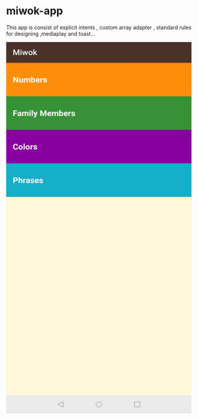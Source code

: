 # miwok-app
This app is consist of explicit intents , custom array adapter , standard rules for designing ,mediaplay and toast...

<img src="github/Screenshot_20210326-085213__01.jpg" height=1000 width=500>

